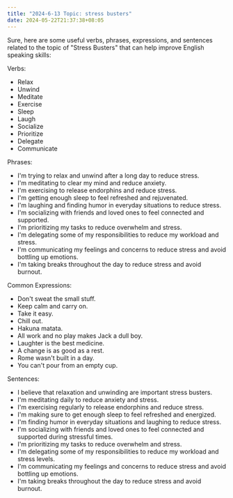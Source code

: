 ```yaml
---
title: "2024-6-13 Topic: stress busters"
date: 2024-05-22T21:37:38+08:05
---
```


Sure, here are some useful verbs, phrases, expressions, and sentences related to the topic of "Stress Busters" that can help improve English speaking skills:

Verbs:
- Relax
- Unwind
- Meditate
- Exercise
- Sleep
- Laugh
- Socialize
- Prioritize
- Delegate
- Communicate

Phrases:
- I'm trying to relax and unwind after a long day to reduce stress.
- I'm meditating to clear my mind and reduce anxiety.
- I'm exercising to release endorphins and reduce stress.
- I'm getting enough sleep to feel refreshed and rejuvenated.
- I'm laughing and finding humor in everyday situations to reduce stress.
- I'm socializing with friends and loved ones to feel connected and supported.
- I'm prioritizing my tasks to reduce overwhelm and stress.
- I'm delegating some of my responsibilities to reduce my workload and stress.
- I'm communicating my feelings and concerns to reduce stress and avoid bottling up emotions.
- I'm taking breaks throughout the day to reduce stress and avoid burnout.

Common Expressions:
- Don't sweat the small stuff.
- Keep calm and carry on.
- Take it easy.
- Chill out.
- Hakuna matata.
- All work and no play makes Jack a dull boy.
- Laughter is the best medicine.
- A change is as good as a rest.
- Rome wasn't built in a day.
- You can't pour from an empty cup.

Sentences:
- I believe that relaxation and unwinding are important stress busters.
- I'm meditating daily to reduce anxiety and stress.
- I'm exercising regularly to release endorphins and reduce stress.
- I'm making sure to get enough sleep to feel refreshed and energized.
- I'm finding humor in everyday situations and laughing to reduce stress.
- I'm socializing with friends and loved ones to feel connected and supported during stressful times.
- I'm prioritizing my tasks to reduce overwhelm and stress.
- I'm delegating some of my responsibilities to reduce my workload and stress levels.
- I'm communicating my feelings and concerns to reduce stress and avoid bottling up emotions.
- I'm taking breaks throughout the day to reduce stress and avoid burnout.
